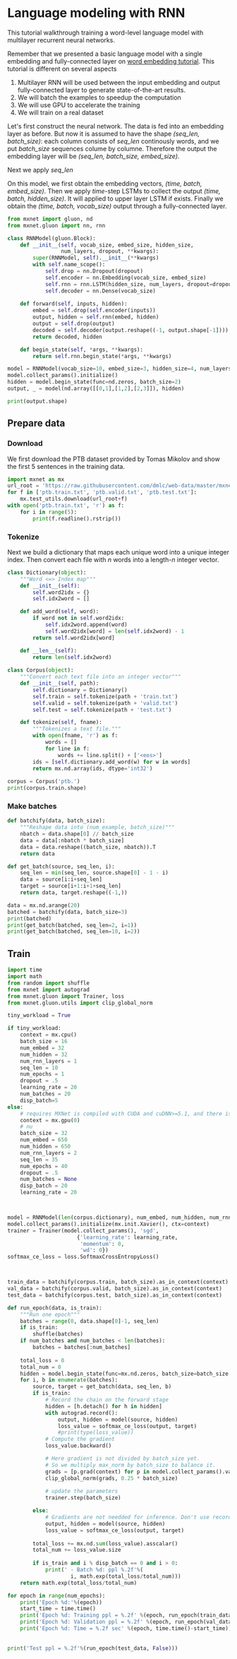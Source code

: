 
# Language modeling with RNN

This tutorial walkthrough training a word-level language model with multilayer recurrent neural networks. 

Remember that we presented a basic language model with a single embedding and fully-connected layer on [word embedding tutorial](). This tutorial is different on several aspects

1. Multilayer RNN will be used between the input embedding and output fully-connected layer to generate state-of-the-art results.
2. We will batch the examples to speedup the computation
2. We will use GPU to accelerate the training
3. We will train on a real dataset  

Let's first construct the neural network. The data is fed into an embedding layer as before. But now it is assumed to have the shape *(seq_len, batch_size)*: each column consists of *seq_len* continously words, and we put *batch_size* sequences colume by columne. Therefore the output the embedding layer will be *(seq_len, batch_size, embed_size)*. 

Next we apply *seq_len* 

On this model, we first obtain the embedding vectors, *(time, batch,
embed_size)*. Then we apply *time*-step LSTMs to collect the output *(time,
batch, hidden_size)*. It will applied to upper layer LSTM if exists. Finally we
obtain the *(time, batch, vocab_size)* output through a fully-connected layer.



```python
from mxnet import gluon, nd
from mxnet.gluon import nn, rnn

class RNNModel(gluon.Block):
    def __init__(self, vocab_size, embed_size, hidden_size,
                 num_layers, dropout, **kwargs):
        super(RNNModel, self).__init__(**kwargs)
        with self.name_scope():
            self.drop = nn.Dropout(dropout)
            self.encoder = nn.Embedding(vocab_size, embed_size)
            self.rnn = rnn.LSTM(hidden_size, num_layers, dropout=dropout)
            self.decoder = nn.Dense(vocab_size) 
            
    def forward(self, inputs, hidden):
        embed = self.drop(self.encoder(inputs))
        output, hidden = self.rnn(embed, hidden)
        output = self.drop(output)
        decoded = self.decoder(output.reshape((-1, output.shape[-1])))
        return decoded, hidden

    def begin_state(self, *args, **kwargs):
        return self.rnn.begin_state(*args, **kwargs)
```


```python
model = RNNModel(vocab_size=10, embed_size=3, hidden_size=4, num_layers=1, dropout=.5)
model.collect_params().initialize()
hidden = model.begin_state(func=nd.zeros, batch_size=2)
output, _ = model(nd.array([[0,1],[1,2],[2,3]]), hidden)

print(output.shape)
```

## Prepare data

### Download
We first download the PTB dataset provided by Tomas Mikolov and show the first 5 sentences in the training data.


```python
import mxnet as mx
url_root = 'https://raw.githubusercontent.com/dmlc/web-data/master/mxnet/ptb/'
for f in ['ptb.train.txt', 'ptb.valid.txt', 'ptb.test.txt']:
    mx.test_utils.download(url_root+f)
with open('ptb.train.txt', 'r') as f:
    for i in range(5):
        print(f.readline().rstrip())
```

### Tokenize
Next we build a dictionary that maps each unique word into a unique integer index. Then convert each file with *n* words into a length-*n* integer vector.


```python
class Dictionary(object):
    """Word <=> Index map"""
    def __init__(self):
        self.word2idx = {}
        self.idx2word = []

    def add_word(self, word):
        if word not in self.word2idx:
            self.idx2word.append(word)
            self.word2idx[word] = len(self.idx2word) - 1
        return self.word2idx[word]

    def __len__(self):
        return len(self.idx2word)
    
class Corpus(object):
    """Convert each text file into an integer vector"""
    def __init__(self, path):
        self.dictionary = Dictionary()
        self.train = self.tokenize(path + 'train.txt')
        self.valid = self.tokenize(path + 'valid.txt')
        self.test = self.tokenize(path + 'test.txt')

    def tokenize(self, fname):
        """Tokenizes a text file."""
        with open(fname, 'r') as f:
            words = []
            for line in f:
                words += line.split() + ['<eos>']
        ids = [self.dictionary.add_word(w) for w in words]
        return mx.nd.array(ids, dtype='int32')
                    
corpus = Corpus('ptb.')
print(corpus.train.shape)
```

### Make batches




```python
def batchify(data, batch_size):
    """Reshape data into (num_example, batch_size)"""
    nbatch = data.shape[0] // batch_size
    data = data[:nbatch * batch_size]
    data = data.reshape((batch_size, nbatch)).T
    return data

def get_batch(source, seq_len, i):
    seq_len = min(seq_len, source.shape[0] - 1 - i)
    data = source[i:i+seq_len]
    target = source[i+1:i+1+seq_len]
    return data, target.reshape((-1,))

data = mx.nd.arange(20)
batched = batchify(data, batch_size=3)
print(batched)
print(get_batch(batched, seq_len=2, i=1))
print(get_batch(batched, seq_len=10, i=2))

```

## Train



```python
import time
import math
from random import shuffle
from mxnet import autograd
from mxnet.gluon import Trainer, loss
from mxnet.gluon.utils import clip_global_norm

tiny_workload = True

if tiny_workload:
    context = mx.cpu()
    batch_size = 16
    num_embed = 32
    num_hidden = 32
    num_rnn_layers = 1
    seq_len = 10
    num_epochs = 1
    dropout = .5
    learning_rate = 20
    num_batches = 20
    disp_batch=5
else:
    # requires MXNet is compiled with CUDA and cuDNN>=5.1, and there is at least on available gpu
    context = mx.gpu(0)
    # nu
    batch_size = 32
    num_embed = 650
    num_hidden = 650
    num_rnn_layers = 2
    seq_len = 35
    num_epochs = 40
    dropout = .5
    num_batches = None
    disp_batch = 20
    learning_rate = 20



model = RNNModel(len(corpus.dictionary), num_embed, num_hidden, num_rnn_layers, dropout)
model.collect_params().initialize(mx.init.Xavier(), ctx=context)
trainer = Trainer(model.collect_params(), 'sgd',
                      {'learning_rate': learning_rate,
                       'momentum': 0,
                       'wd': 0})
softmax_ce_loss = loss.SoftmaxCrossEntropyLoss()



train_data = batchify(corpus.train, batch_size).as_in_context(context)
val_data = batchify(corpus.valid, batch_size).as_in_context(context)
test_data = batchify(corpus.test, batch_size).as_in_context(context)

def run_epoch(data, is_train):
    """Run one epoch"""
    batches = range(0, data.shape[0]-1, seq_len)
    if is_train:
        shuffle(batches)
    if num_batches and num_batches < len(batches):
        batches = batches[:num_batches]
        
    total_loss = 0
    total_num = 0
    hidden = model.begin_state(func=mx.nd.zeros, batch_size=batch_size, ctx=context)
    for i, b in enumerate(batches):
        source, target = get_batch(data, seq_len, b)
        if is_train:
            # Record the chain on the forward stage
            hidden = [h.detach() for h in hidden]
            with autograd.record():
                output, hidden = model(source, hidden)
                loss_value = softmax_ce_loss(output, target)
                #print(type(loss_value))
            # Compute the gradient
            loss_value.backward()

            # Here gradient is not divided by batch_size yet.
            # So we multiply max_norm by batch_size to balance it.
            grads = [p.grad(context) for p in model.collect_params().values()]
            clip_global_norm(grads, 0.25 * batch_size)
            
            # update the parameters
            trainer.step(batch_size)

        else:
            # Gradients are not needded for inference. Don't use record() here for better performance.
            output, hidden = model(source, hidden)
            loss_value = softmax_ce_loss(output, target)
                
        total_loss += mx.nd.sum(loss_value).asscalar()
        total_num += loss_value.size
        
        if is_train and i % disp_batch == 0 and i > 0:
            print(' - Batch %d: ppl %.2f'%(
                    i, math.exp(total_loss/total_num)))
    return math.exp(total_loss/total_num)

for epoch in range(num_epochs):
    print('Epoch %d:'%(epoch))
    start_time = time.time()
    print('Epoch %d: Training ppl = %.2f' %(epoch, run_epoch(train_data, True) ))
    print('Epoch %d: Validation ppl = %.2f' %(epoch, run_epoch(val_data, False) ))
    print('Epoch %d: Time = %.2f sec' %(epoch, time.time()-start_time))
          
          
print('Test ppl = %.2f'%(run_epoch(test_data, False)))

```
<!-- INSERT SOURCE DOWNLOAD BUTTONS -->